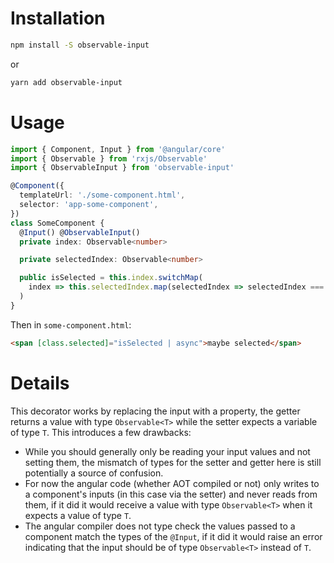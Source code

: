 # Installation

```bash
npm install -S observable-input
```
or
```bash
yarn add observable-input
```

# Usage

```typescript
import { Component, Input } from '@angular/core'
import { Observable } from 'rxjs/Observable'
import { ObservableInput } from 'observable-input'

@Component({
  templateUrl: './some-component.html',
  selector: 'app-some-component',
})
class SomeComponent {
  @Input() @ObservableInput()
  private index: Observable<number>

  private selectedIndex: Observable<number>

  public isSelected = this.index.switchMap(
    index => this.selectedIndex.map(selectedIndex => selectedIndex === index)
  )
}
```

Then in `some-component.html`:
```html
<span [class.selected]="isSelected | async">maybe selected</span>
```

# Details

This decorator works by replacing the input with a property, the getter returns a value with type `Observable<T>` while the setter expects a variable of type `T`. This introduces a few drawbacks:
 * While you should generally only be reading your input values and not setting them, the mismatch of types for the setter and getter here is still potentially a source of confusion.
 * For now the angular code (whether AOT compiled or not) only writes to a component's inputs (in this case via the setter) and never reads from them, if it did it would receive a value with type `Observable<T>` when it expects a value of type `T`.
 * The angular compiler does not type check the values passed to a component match the types of the `@Input`, if it did it would raise an error indicating that the input should be of type `Observable<T>` instead of `T`.
